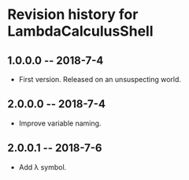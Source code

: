 # Revision history for LambdaCalculusShell

## 1.0.0.0  -- 2018-7-4

* First version. Released on an unsuspecting world.

## 2.0.0.0  -- 2018-7-4

* Improve variable naming.

## 2.0.0.1  -- 2018-7-6

* Add λ symbol.
